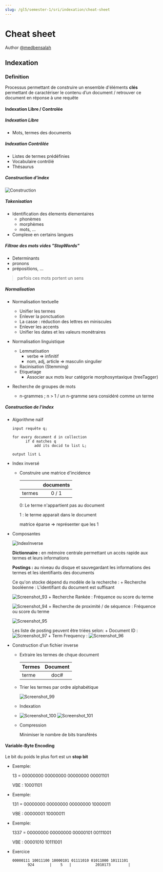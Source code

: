 ```yaml
---
slug: /gl5/semester-1/sri/indexation/cheat-sheet
---
```


# Cheat sheet

Author [@medbensalah](https://github.com/medbensalah)

## Indexation

### Definition

Processus permettant de construire un ensemble d'éléments
**clés** permettant de caractériser le contenu d’un
document / retrouver ce document en réponse à une requête

#### Indexation Libre / Controlée

##### Indexation Libre

- Mots, termes des documents

##### Indexation Contrôlée

- Listes de termes prédéfinies
- Vocabulaire contrôlé
- Thésaurus

##### Construction d'index

![Construction](assets/Construction.png)

##### Tokenisation

- Identification des élements élementaires
  - phonèmes
  - morphèmes
  - mots, ...
- Complexe en certains langues

##### Filtrae des mots vides "StopWords"

- Determinants
- pronons
- prépositions, ...

> parfois ces mots portent un sens

##### Normalisation

- Normalisation textuelle
  - Unifier les termes
  - Enlever la ponctuation
  - La casse : réduction des lettres en miniscules
  - Enlever les accents
  - Unifier les dates et les valeurs monétraires
- Normalisation linguistique

  - Lemmatisation
    - verbe => infinitif
    - nom, adj, article => masculin singulier
  - Racinisation (Stemming)
  - Etiquetage
    - Associer aux mots leur catégorie morphosyntaxique (treeTagger)

- Recherche de groupes de mots
  - n-grammes ; n > 1 / un n-gramme sera considéré comme un terme

##### Construction de l'index

- Algorithme naïf

  ```Algorithhm
  input requête q;

  for every document d in collection
        if d matches q
            add its docid to list L;

  output list L
  ```

- Index inversé

  - Construire une matrice d'incidence

    |        | documents |
    | ------ | :-------: |
    | termes |   0 / 1   |

    0: Le terme n'appartient pas au document

    1 : le terme apparait dans le document

    matrice éparse => représenter que les 1

- Composantes

  ![IndexInverse](assets/IndexInverse.png)

  **Dictionnaire :** en mémoire centrale permettant un accès rapide
  aux termes et leurs informations

  **Postings :** au niveau du disque et sauvegardant les
  informations des termes et les identifiants des documents

  Ce qu'on stocke dépend du modèle de la recherche : + Recherche booléenne : L'identifiant du document est suffisant

  ![Screenshot_93](assets/Screenshot_93.png) + Recherche Rankée : Fréquence ou score du terme

  ![Screenshot_94](assets/Screenshot_94.png) + Recherche de proximité / de séquence : Fréquence ou score du terme

  ![Screenshot_95](assets/Screenshot_95.png)

  Les liste de posting peuvent être triées selon: + Document ID : ![Screenshot_97](assets/Screenshot_97.png) + Term Frequency : ![Screenshot_96](assets/Screenshot_96.png)

- Construction d'un fichier inverse

  - Extraire les termes de chque document

    | Termes | Document |
    | ------ | :------: |
    | terme  |   doc#   |

  - Trier les termes par ordre alphabétique

    ![Screenshot_99](assets/Screenshot_99.png)

  - Indexation

  - ![Screenshot_100](assets/Screenshot_100.png) ![Screenshot_101](assets/Screenshot_101.png)
  - Compression

    Minimiser le nombre de bits transférés

#### Variable-Byte Encoding

Le bit du poids le plus fort est un **stop bit**

- Exemple:

  13 = 00000000 00000000 00000000 00001101

  VBE : 10001101

- Exemple:

  131 = 00000000 00000000 00000000 10000011

  VBE : 00000001 10000011

- Exemple:

  1337 = 00000000 00000000 00000101 00111001

  VBE : 00001010 10111001

- Exercice

  ```Algorithm
  00000111 10011100 10000101 01111010 01011000 10111101
         924       |    5   |           2010173        |
  ```
